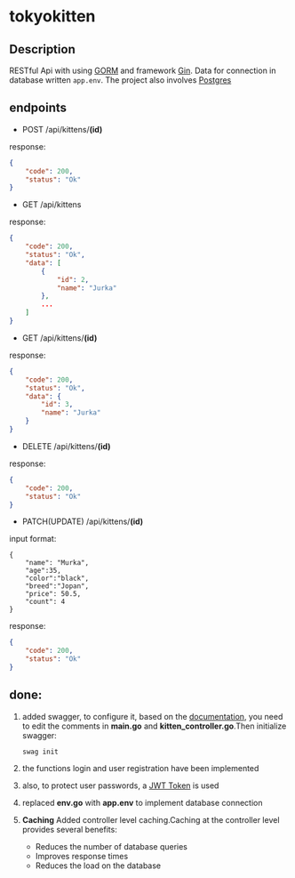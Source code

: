# tokyokitten
## Description
RESTful Api with using [GORM](https://gorm.io/) and framework [Gin](https://gin-gonic.com/). Data for connection in database written ```app.env```. The project also involves [Postgres](https://www.postgresql.org/)
## endpoints 
- POST /api/kittens/__(id)__

response:
```json
{
    "code": 200,
    "status": "Ok"
}
```

- GET /api/kittens

response:
```json
{
    "code": 200,
    "status": "Ok",
    "data": [
        {
            "id": 2,
            "name": "Jurka"
        },
        ...
    ]
}
```

- GET /api/kittens/__(id)__

response:
```json 
{
    "code": 200,
    "status": "Ok",
    "data": {
        "id": 3,
        "name": "Jurka"
    }
}
```

- DELETE /api/kittens/__(id)__

response:
```json
{
    "code": 200,
    "status": "Ok"
}
```
- PATCH(UPDATE) /api/kittens/__(id)__
  
input format:
```
{
	"name": "Murka",
    "age":35,
    "color":"black",
    "breed":"Jopan",
    "price": 50.5,
    "count": 4
}
```

response:
```json
{
    "code": 200,
    "status": "Ok"
}
```


## done:

1. added swagger, to configure it, based on the [documentation](https://pkg.go.dev/github.com/swaggo/gin-swagger), you need to edit the comments  in __main.go__ and __kitten_controller.go__.Then initialize swagger:
    ```
    swag init
    ```
2. the functions login and user registration have been implemented

3. also, to protect user passwords, a [JWT Token](https://datatracker.ietf.org/doc/html/rfc7519) is used 

4. replaced __env.go__ with __app.env__ to implement database connection

5. __Caching__
Added controller level caching.Caching at the controller level provides several benefits:
    - Reduces the number of database queries
    - Improves response times
    - Reduces the load on the database
